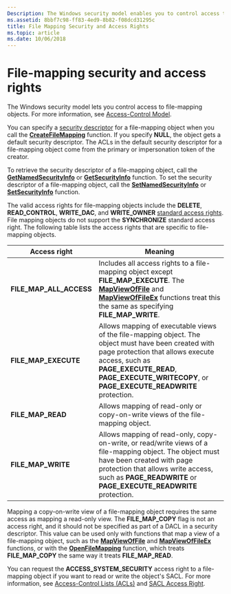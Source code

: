 ```yaml
---
Description: The Windows security model enables you to control access to file-mapping objects. For more information, see Access-Control Model.
ms.assetid: 8bbf7c98-ff83-4ed9-8b82-f08dcd31295c
title: File Mapping Security and Access Rights
ms.topic: article
ms.date: 10/06/2018
---
```


# File-mapping security and access rights

The Windows security model lets you control access to file-mapping objects. For more information, see [Access-Control Model](https://msdn.microsoft.com/en-us/library/Aa374876(v=VS.85).aspx).

You can specify a [security descriptor](https://msdn.microsoft.com/en-us/library/Aa379563(v=VS.85).aspx) for a file-mapping object when you call the [**CreateFileMapping**](/windows/desktop/api/WinBase/nf-winbase-createfilemappinga) function. If you specify **NULL**, the object gets a default security descriptor. The ACLs in the default security descriptor for a file-mapping object come from the primary or impersonation token of the creator.

To retrieve the security descriptor of a file-mapping object, call the [**GetNamedSecurityInfo**](https://msdn.microsoft.com/en-us/library/Aa446645(v=VS.85).aspx) or [**GetSecurityInfo**](https://msdn.microsoft.com/en-us/library/Aa446654(v=VS.85).aspx) function. To set the security descriptor of a file-mapping object, call the [**SetNamedSecurityInfo**](https://msdn.microsoft.com/en-us/library/Aa379579(v=VS.85).aspx) or [**SetSecurityInfo**](https://msdn.microsoft.com/en-us/library/Aa379588(v=VS.85).aspx) function.

The valid access rights for file-mapping objects include the **DELETE**, **READ\_CONTROL**, **WRITE\_DAC**, and **WRITE\_OWNER** [standard access rights](https://msdn.microsoft.com/en-us/library/Aa379607(v=VS.85).aspx). File mapping objects do not support the **SYNCHRONIZE** standard access right. The following table lists the access rights that are specific to file-mapping objects.

| Access right | Meaning |
|-|-|
| **FILE\_MAP\_ALL\_ACCESS** | Includes all access rights to a file-mapping object except **FILE\_MAP\_EXECUTE**. The [**MapViewOfFile**](https://msdn.microsoft.com/en-us/library/Aa366761(v=VS.85).aspx) and [**MapViewOfFileEx**](https://msdn.microsoft.com/en-us/library/Aa366763(v=VS.85).aspx) functions treat this the same as specifying **FILE\_MAP\_WRITE**. |
| **FILE\_MAP\_EXECUTE** | Allows mapping of executable views of the file-mapping object. The object must have been created with page protection that allows execute access, such as **PAGE\_EXECUTE\_READ**, **PAGE\_EXECUTE\_WRITECOPY**, or **PAGE\_EXECUTE\_READWRITE** protection.  |
| **FILE\_MAP\_READ** | Allows mapping of read-only or copy-on-write views of the file-mapping object.  |
| **FILE\_MAP\_WRITE** | Allows mapping of read-only, copy-on-write, or read/write views of a file-mapping object. The object must have been created with page protection that allows write access, such as **PAGE\_READWRITE** or **PAGE\_EXECUTE\_READWRITE** protection. |

Mapping a copy-on-write view of a file-mapping object requires the same access as mapping a read-only view. The **FILE\_MAP\_COPY** flag is not an access right, and it should not be specified as part of a DACL in a security descriptor. This value can be used only with functions that map a view of a file-mapping object, such as the [**MapViewOfFile**](https://msdn.microsoft.com/en-us/library/Aa366761(v=VS.85).aspx) and [**MapViewOfFileEx**](https://msdn.microsoft.com/en-us/library/Aa366763(v=VS.85).aspx) functions, or with the [**OpenFileMapping**](/windows/desktop/api/WinBase/nf-winbase-openfilemappinga) function, which treats **FILE\_MAP\_COPY** the same way it treats **FILE\_MAP\_READ**.

You can request the **ACCESS\_SYSTEM\_SECURITY** access right to a file-mapping object if you want to read or write the object's SACL. For more information, see [Access-Control Lists (ACLs)](https://msdn.microsoft.com/library/Aa374872(v=VS.85).aspx) and [SACL Access Right](https://msdn.microsoft.com/en-us/library/Aa379321(v=VS.85).aspx).
